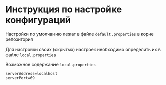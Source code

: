 # Инструкция по настройке конфигураций

Настройки по умолчанию лежат в файле `default.properties` в корне репозитория

Для настройки своих (скрытых) настроек необходимо определить их в файле `local.properties`

Возможное содержание `local.properties` 
```properties
serverAddress=localhost
serverPort=69
```